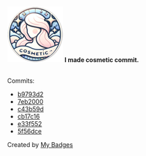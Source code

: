 <img src="https://github.com/my-badges/my-badges/blob/master/src/all-badges/cosmetic-commit/cosmetic-commit.png?raw=true" alt="I made cosmetic commit." title="I made cosmetic commit." width="128">
<strong>I made cosmetic commit.</strong>
<br><br>

Commits:

- <a href="https://github.com/andrewjswan/EspHoMaTriXv2/commit/b9793d2f88e0d03671c96b647040c2b4bc2c9910">b9793d2</a>
- <a href="https://github.com/andrewjswan/MediaPortal-1/commit/7eb20002498d3c50da61f7b835c5ac3280671b70">7eb2000</a>
- <a href="https://github.com/andrewjswan/mediaportal-fanart-handler/commit/c43b59dda329858cd1967765250e27693f2fdc27">c43b59d</a>
- <a href="https://github.com/andrewjswan/rsshub-addon/commit/cb17c164e0c0a5f20d4e1b6eb795f2528b1b61ec">cb17c16</a>
- <a href="https://github.com/andrewjswan/snmp2mqtt-addon/commit/e33f552d521afd1a9050c65fc9fef69a742c4de2">e33f552</a>
- <a href="https://github.com/andrewjswan/snmp2mqtt-addon/commit/5f56dce3446d17f78d23474ba3cb3c3cba56583d">5f56dce</a>


Created by <a href="https://github.com/my-badges/my-badges">My Badges</a>